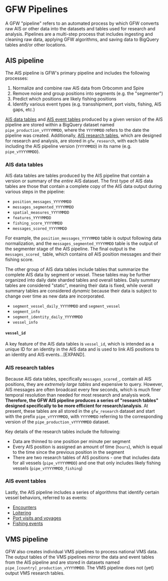 # GFW Pipelines

A GFW "pipeline" refers to an automated process by which GFW converts raw AIS or other data into the datasets and tables used for research and analysis. Pipelines are a multi-step process that includes ingesting and cleaning raw data, applying GFW algorithms, and saving data to BigQuery tables and/or other locations. 
 
## AIS pipeline

The AIS pipeline is GFW's primary pipeline and includes the following processes:

1. Normalize and combine raw AIS data from Orbcomm and Spire
2. Remove noise and group positions into segments (e.g. the "segmenter") 
3. Predict which positions are likely fishing positions
4. Identify various event types (e.g. transshipment, port visits, fishing, AIS gaps, etc.) 

[AIS data tables](#AIS-data-tables) and [AIS event tables](#AIS-event-tables) produced by a given version of the AIS pipeline are stored within a BigQuery dataset named `pipe_production_vYYYYMMDD`, where the `YYYYMMDD` refers to the date the pipeline was created. Additionally, [AIS research tables](#AIS-research-tables), which are designed for research and analysis, are stored in `gfw_research`, with each table including the AIS pipeline version (`YYYYMMDD`) in its name (e.g. `pipe_vYYYYMMDD`).   

### AIS data tables

AIS data tables are tables produced by the AIS pipeline that contain a version or summary of the *entire* AIS dataset. The first type of AIS data tables are those that contain a complete copy of the AIS data output during various steps in the pipeline: 

+ `position_messages_YYYYMMDD`
+ `messages_segmented_YYYYMMDD`
+ `spatial_measures_YYYYMMDD`
+ `features_YYYYMMDD`
+ `fishing_score_YYYYMMDD`
+ `messages_scored_YYYYMMDD`

For example, the `position_messages_YYYYMMDD` table is output following data normalization, and the `messages_segmented_YYYYMMDD` table is the output of the segmenter stage of the AIS pipeline. The final output is the `messages_scored_` table, which contains *all* AIS position messages and their fishing score.

The other group of AIS data tables include tables that summarize the complete AIS data by segment or vessel. These tables may be further organized into daily date sharded tables and overall tables. Daily summary tables are considered "static", meaning their data is fixed, while overall summary tables are considered *dynamic* because their data is subject to change over time as new data are incorporated.   

+ `segment_vessel_daily_YYYYMMDD` and `segment_vessel`
+ `segment_info`
+ `segment_identity_daily_YYYYMMDD`
+ `vessel_info`

#### `vessel_id`

A key feature of the AIS data tables is `vessel_id`, which is intended as a unique ID for an identity in the AIS data and is used to link AIS positions to an identity and AIS events...[EXPAND].

### AIS research tables

Because AIS data tables, specifically `messages_scored_`, contain all AIS positions, they are *extremely large tables* and expensive to query. However, AIS messages are often broadcast every few seconds, which is much finer temporal resolution than needed for most research and analysis work. **Therefore, the GFW AIS pipeline produces a series of "research tables" designed specifically to be more efficient for research/analysis**. At present, these tables are all stored in the `gfw_research` dataset and start with the prefix `pipe_vYYYYMMDD`, with `YYYYMMDD` referring to the corresponding version of the `pipe_production_vYYYYMMDD` dataset. 

Key details of the research tables include the following:
+ Data are thinned to one position per minute per segment
+ Every AIS position is assigned an amount of time (`hours`), which is equal to the time since the previous position in the segment
+ There are two research tables of AIS positions - one that includes data for all vessels (`pipe_vYYYYMMDD`) and one that only includes likely fishing vessels (`pipe_vYYYYMMDD_fishing`)

### AIS event tables

Lastly, the AIS pipeline includes a series of algorithms that identify certain vessel behaviors, referred to as events:
+ [Encounters](https://github.com/GlobalFishingWatch/bigquery-documentation-wf827/wiki/Encounters)
+ [Loitering](https://github.com/GlobalFishingWatch/bigquery-documentation-wf827/wiki/Loitering)
+ [Port visits and voyages](https://github.com/GlobalFishingWatch/bigquery-documentation-wf827/wiki/Ports-and-voyages)
+ [Fishing events](https://github.com/GlobalFishingWatch/bigquery-documentation-wf827/wiki/Fishing-events)  

## VMS pipeline

GFW also creates individual VMS pipelines to process national VMS data. The output tables of the VMS pipelines mirror the data and event tables from the AIS pipeline and are stored in datasets named `pipe_[country]_production_vYYYYMMDD`. The VMS pipeline does not (yet) output VMS research tables.